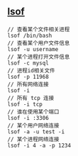## [lsof](http://linuxtools-rst.readthedocs.io/zh_CN/latest/tool/lsof.html)

```
// 查看某个文件相关进程
lsof /bin/bash
// 查看某个用户文件信息
lsof -u username
// 某个进程打开文件信息
lsof -c mysql
// 进程id相关文件
lsof -p 11968
// 所有网络连接
lsof -i
// 所有 tcp 连接
lsof -i tcp
// 谁在使用某个端口
lsof -i :3306
// 某个用户网络连接
lsof -a -u test -i
// 某个进程网络连接
lsof -i 4 -a -p 1234
```